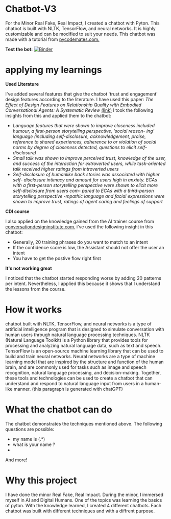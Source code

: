 # Chatbot-V3
For the Minor Real Fake, Real Impact, I created a chatbot with Pyton. This chatbot is built with NLTK, TensorFlow, and neural networks. It is highly customizable and can be modified to suit your needs. This chatbot was made with a tutorial from [pycodemates.com.](https://www.pycodemates.com/2021/11/build-a-AI-chatbot-using-python-and-deep-learning.html) 


**Test the bot:**
[![Binder](https://mybinder.org/badge_logo.svg)](https://mybinder.org/v2/gh/rubenroo/Chatbot-V3/HEAD?labpath=chatbot%20versie%205%20(feb%2C%20ruben).ipynb)





# applying my learnings
**Used Literature**

I've added several features that give the chatbot 'trust and engagement' design features according to the literature. I have used this paper: *The Effect of Design Features on Relationship Quality with Embodied Conversational Agents: A Systematic Review* [(link)](https://link.springer.com/article/10.1007/s12369-020-00680-7) I took the following insights from this and applied them to the chatbot:


- *Language features that were shown to improve closeness included humour, a first-person storytelling perspective, ‘social reason- ing’ language (including self-disclosure, acknowledgement, praise, reference to shared experiences, adherence to or violation of social norms by degree of closeness detected, questions to elicit self-disclosure)*
- *Small talk was shown to improve perceived trust, knowledge of the user, and success of the interaction for extroverted users, while task-oriented talk received higher ratings from introverted users*
- *Self-disclosure of humanlike back stories was associated with higher self- disclosure intimacy and amount for users high in anxiety. ECAs with a first-person storytelling perspective were shown to elicit more self-disclosure from users com- pared to ECAs with a third-person storytelling perspective*
-*mpathic language and facial expressions were shown to improve trust, ratings of agent caring and feelings of support*



**CDI course**

I also applied on the knowledge gained from the AI trainer course from [conversationdesigninstitute.com.](conversationdesigninstitute.com) i've used the following insight in this chatbot:
- Generally, 20 training phrases do you want to match to an intent
- If the confidence score is low, the Assistant should not offer the user an intent
- You have to get the postive flow right first

**It's not working great**

I noticed that the chatbot started responding worse by adding 20 patterns per intent. Nevertheless, I applied this because it shows that I understand the lessons from the course. 




# How it works
chatbot built with NLTK, TensorFlow, and neural networks is a type of artificial intelligence program that is designed to simulate conversation with human users through natural language processing techniques. NLTK (Natural Language Toolkit) is a Python library that provides tools for processing and analyzing natural language data, such as text and speech. TensorFlow is an open-source machine learning library that can be used to build and train neural networks. Neural networks are a type of machine learning model that are inspired by the structure and function of the human brain, and are commonly used for tasks such as image and speech recognition, natural language processing, and decision-making. Together, these tools and technologies can be used to create a chatbot that can understand and respond to natural language input from users in a human-like manner. (this paragraph is generated with chatGPT)

# What the chatbot can do
The chatbot demonstrates the techniques mentioned above. The following questions are possible:

- my name is (.*)
- what is your name ?
-
And more!

# Why this project
I have done the minor Real Fake, Real Impact. During the minor, I immersed myself in AI and Digital Humans. One of the topics was learning the basics of pyton. With the knowledge learned, I created 4 different chatbots. Each chatbot was built with different techniques and with a diffrent purpose.

